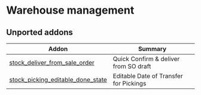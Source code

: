 Warehouse management
====================

[//]: # (addons)

Unported addons
----------------
**Addon** | **Summary**
--- | ---
[stock_deliver_from_sale_order](stock_deliver_from_sale_order/) | Quick Confirm & deliver from SO draft
[stock_picking_editable_done_state](stock_picking_editable_done_state/) | Editable Date of Transfer for Pickings